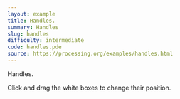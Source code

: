```yaml
---
layout: example
title: Handles.
summary: Handles
slug: handles
difficulty: intermediate
code: handles.pde
source: https://processing.org/examples/handles.html
---
```


Handles. 

 Click and drag the white boxes to change their position.
